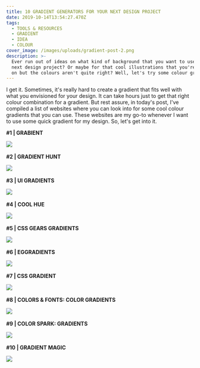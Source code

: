 ```yaml
---
title: 10 GRADIENT GENERATORS FOR YOUR NEXT DESIGN PROJECT
date: 2019-10-14T13:54:27.470Z
tags:
  - TOOLS & RESOURCES
  - GRADIENT
  - IDEA
  - COLOUR
cover_image: /images/uploads/gradient-post-2.png
description: >-
  Ever run out of ideas on what kind of background that you want to use for your
  next design project? Or maybe for that cool illustrations that you're working
  on but the colours aren't quite right? Well, let's try some colour gradients.
---
```

I get it. Sometimes, it's really hard to create a gradient that fits well with what you envisioned for your design. It can take hours just to get that right colour combination for a gradient. But rest assure, in today's post, I've compiled a list of websites where you can look into for some cool colour gradients that you can use. These websites are my go-to whenever I want to use some quick gradient for my design. So, let's get into it.
&nbsp;

**\#1 | GRABIENT**

[![](/images/uploads/g-1.png)](https://www.grabient.com)
&nbsp;
&nbsp;

**\#2 | GRADIENT HUNT**

[![](/images/uploads/g-2.png)](https://gradienthunt.com)
&nbsp;
&nbsp;

**\#3 | UI GRADIENTS**

[![](/images/uploads/g-3.png)](https://uigradients.com/)
&nbsp;
&nbsp;

**\#4 | COOL HUE**

[![](/images/uploads/g-4.png)](https://webkul.github.io/coolhue/)
&nbsp;
&nbsp;

**\#5 | CSS GEARS GRADIENTS**

[![](/images/uploads/g-5.png)](https://gradients.cssgears.com)
&nbsp;
&nbsp;

**\#6 | EGGRADIENTS**

[![](/images/uploads/g-6.png)](https://www.eggradients.com)
&nbsp;
&nbsp;

**\#7 | CSS GRADIENT**

[![](/images/uploads/g-7.png)](https://cssgradient.io)
&nbsp;
&nbsp;

**\#8 | COLORS & FONTS: COLOR GRADIENTS**

[![](/images/uploads/g-8.png)](https://colorsandfonts.com/gradients.html)
&nbsp;
&nbsp;

**\#9 | COLOR SPARK: GRADIENTS**

[![](/images/uploads/g-9.png)](https://colorspark.app/gradients)
&nbsp;
&nbsp;

**\#10 | GRADIENT MAGIC**

[![](/images/uploads/g-10.png)](https://www.gradientmagic.com)
&nbsp;
